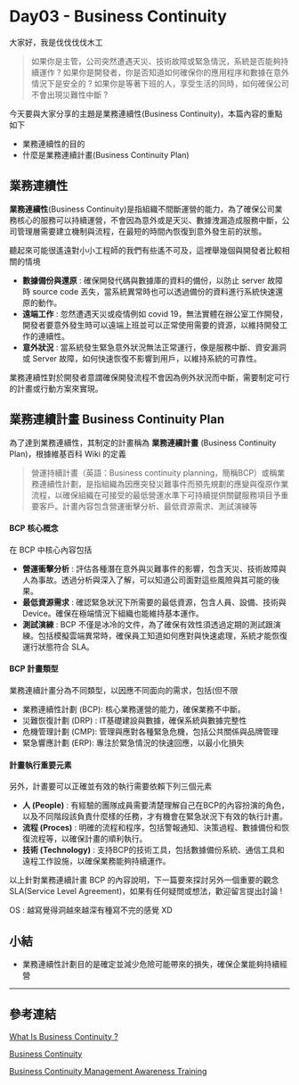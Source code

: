 # Day03 - Business Continuity 

大家好，我是伐伐伐伐木工 

> 如果你是主管，公司突然遭遇天災、技術故障或緊急情況，系統是否能夠持續運作 ?
> 如果你是開發者，你是否知道如何確保你的應用程序和數據在意外情況下是安全的 ?
> 如果你是等著下班的人，享受生活的同時，如何確保公司不會出現災難性中斷 ?

今天要與大家分享的主題是業務連續性(Business Continuity)，本篇內容的重點如下
- 業務連續性的目的 
- 什麼是業務連續計畫(Business Continuity Plan)

## 業務連續性 

**業務連續性**(Business Continuity)是指組織不間斷運營的能力，為了確保公司業務核心的服務可以持續運營，不會因為意外或是天災、數據洩漏造成服務中斷，公司管理層需要建立機制與流程，在最短的時間內恢復到意外發生前的狀態。

聽起來可能很遙遠對小小工程師的我們有些遙不可及，這裡舉幾個與開發者比較相關的情境
- **數據備份與還原** : 確保開發代碼與數據庫的資料的備份，以防止 server 故障時 source code 丟失，當系統異常時也可以透過備份的資料進行系統快速還原的動作。
- **遠端工作** : 忽然遭遇天災或疫情例如 covid 19，無法實體在辦公室工作開發，開發者要意外發生時可以遠端上班並可以正常使用需要的資源，以維持開發工作的連續性。
- **意外狀況** : 當系統發生緊急意外狀況無法正常運行，像是服務中斷、資安漏洞或 Server 故障，如何快速恢復不影響到用戶，以維持系統的可靠性。

業務連續性對於開發者意謂確保開發流程不會因為例外狀況而中斷，需要制定可行的計畫或行動方案來實現。

## 業務連續計畫 Business Continuity Plan 

為了達到業務連續性，其制定的計畫稱為 **業務連續計畫** (Business Continuity Plan)，根據維基百科 Wiki 的定義

>營運持續計畫（英語：Business continuity planning，簡稱BCP）或稱業務連續性計劃，是指組織為因應突發災難事件而預先規劃的應變與復原作業流程，以確保組織在可接受的最低營運水準下可持續提供關鍵服務項目予重要客戶。計畫內容包含營運衝擊分析、最低資源需求、測試演練等

#### BCP 核心概念
在 BCP 中核心內容包括
- **營運衝擊分析** : 評估各種潛在意外與災難事件的影響，包含天災、技術故障與人為事故。透過分析與深入了解，可以知道公司面對這些風險與其可能的後果。
- **最低資源需求** : 確認緊急狀況下所需要的最低資源，包含人員、設備、技術與 Device。確保在極端情況下組織也能維持基本運作。
- **測試演練** : BCP 不僅是冰冷的文件，為了確保有效性須透過定期的測試跟演練。包括模擬雲端異常時，確保員工知道如何應對與快速處理，系統才能恢復運行狀態符合 SLA。

#### BCP 計畫類型
業務連續計畫分為不同類型，以因應不同面向的需求，包括(但不限
- 業務連續性計劃 (BCP): 核心業務運營的能力，確保業務不中斷。
- 災難恢復計劃 (DRP) : IT基礎建設與數據，確保系統與數據完整性
- 危機管理計劃 (CMP): 管理與應對各種緊急危機，包括公共關係與品牌管理
- 緊急響應計劃 (ERP): 專注於緊急情況的快速回應，以最小化損失 

#### 計畫執行重要元素
另外，計畫要可以正確並有效的執行需要依賴下列三個元素
- **人 (People)** : 有經驗的團隊成員需要清楚理解自己在BCP的內容扮演的角色，以及不同階段該負責什麼樣的任務，才有機會在緊急狀況下有效的執行計畫。
- **流程 (Proces)** : 明確的流程和程序，包括警報通知、決策過程、數據備份和恢復流程等，以確保計畫的順利執行。
- **技術 (Technology)** : 支持BCP的技術工具，包括數據備份系統、通信工具和遠程工作設施，以確保業務能夠持續運作。

以上針對業務連續計畫 BCP 的內容說明，下一篇要來探討另外一個重要的觀念 SLA(Service Level Agreement)，如果有任何疑問或想法，歡迎留言提出討論 !

OS : 越寫覺得洞越來越深有種寫不完的感覺 XD
## 小結
- 業務連續性計劃目的是確定並減少危險可能帶來的損失，確保企業能夠持續經營


---



## 參考連結

[What Is Business Continuity ?](https://www.zerto.com/resources/a-to-zerto/business-continuity/)

[Business Continuity](https://www.zerto.com/resources/essential-guides/business-continuity-guide/#plans-in-bc)

[Business Continuity Management Awareness Training](https://doc.mbalib.com/view/1d0523096c9f64b13bae83e432047b0b.html)
